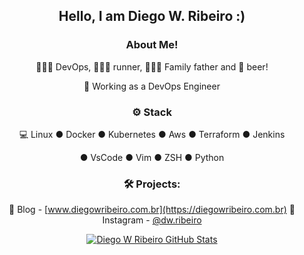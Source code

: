
<div align="center">
<h2>Hello, I am Diego W. Ribeiro :)</h2>

<h3>  About Me!</h3>

  🙋🏽‍♂️ DevOps, 🏃🏼‍♂️ runner, 👨‍👩‍👦 Family father and 🍺 beer!
  
  💼 Working as a DevOps Engineer

<h3>⚙️ Stack</h3>

  💻 Linux ● Docker ● Kubernetes ● Aws ● Terraform ● Jenkins
  
  ● VsCode ● Vim ● ZSH ● Python 

<h3>🛠️ Projects:</h3>

  🐧 Blog - [www.diegowribeiro.com.br](https://diegowribeiro.com.br)
  📱 Instagram - [@dw.ribeiro](http://instagram.com/dw.ribeiro)


[![Diego W Ribeiro GitHub Stats](https://github-readme-stats.vercel.app/api?username=diegowribeiro&show_icons=true)](https://github.com/diegowribeiro)

